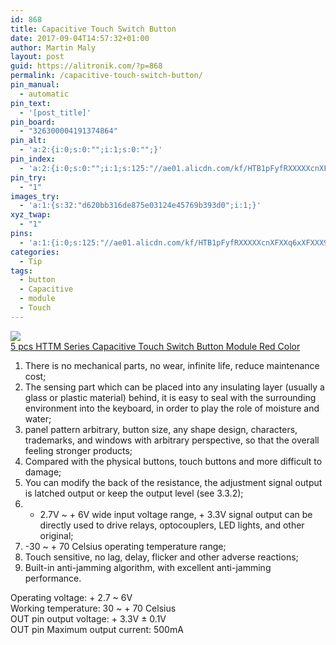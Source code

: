 ```yaml
---
id: 868
title: Capacitive Touch Switch Button
date: 2017-09-04T14:57:32+01:00
author: Martin Maly
layout: post
guid: https://alitronik.com/?p=868
permalink: /capacitive-touch-switch-button/
pin_manual:
  - automatic
pin_text:
  - '[post_title]'
pin_board:
  - "326300004191374864"
pin_alt:
  - 'a:2:{i:0;s:0:"";i:1;s:0:"";}'
pin_index:
  - 'a:2:{i:0;s:0:"";i:1;s:125:"//ae01.alicdn.com/kf/HTB1pFyfRXXXXXcnXFXXq6xXFXXX9/-font-b-5PCS-b-font-NEW-font-b-HTTM-b-font-font-b-Series-b.jpg_220x220.jpg";}'
pin_try:
  - "1"
images_try:
  - 'a:1:{s:32:"d620bb316de875e03124e45769b393d0";i:1;}'
xyz_twap:
  - "1"
pins:
  - 'a:1:{i:0;s:125:"//ae01.alicdn.com/kf/HTB1pFyfRXXXXXcnXFXXq6xXFXXX9/-font-b-5PCS-b-font-NEW-font-b-HTTM-b-font-font-b-Series-b.jpg_220x220.jpg";}'
categories:
  - Tip
tags:
  - button
  - Capacitive
  - module
  - Touch
---
```

<a href="http://s.click.aliexpress.com/e/M3rvnie" target="_parent"><img src="//ae01.alicdn.com/kf/HTB1pFyfRXXXXXcnXFXXq6xXFXXX9/-font-b-5PCS-b-font-NEW-font-b-HTTM-b-font-font-b-Series-b.jpg_220x220.jpg" /><span style="display: block;">5 pcs HTTM Series Capacitive Touch Switch Button Module Red Color</span></a>

1. There is no mechanical parts, no wear, infinite life, reduce maintenance cost;  
2. The sensing part which can be placed into any insulating layer (usually a glass or plastic material) behind, it is easy to seal with the surrounding environment into the keyboard, in order to play the role of moisture and water;  
3. panel pattern arbitrary, button size, any shape design, characters, trademarks, and windows with arbitrary perspective, so that the overall feeling stronger products;  
4. Compared with the physical buttons, touch buttons and more difficult to damage;  
5. You can modify the back of the resistance, the adjustment signal output is latched output or keep the output level (see 3.3.2);  
6. + 2.7V ~ + 6V wide input voltage range, + 3.3V signal output can be directly used to drive relays, optocouplers, LED lights, and other original;  
7. -30 ~ + 70 Celsius operating temperature range;  
8. Touch sensitive, no lag, delay, flicker and other adverse reactions;  
9. Built-in anti-jamming algorithm, with excellent anti-jamming performance.

Operating voltage: + 2.7 ~ 6V  
Working temperature: 30 ~ + 70 Celsius  
OUT pin output voltage: + 3.3V ± 0.1V  
OUT pin Maximum output current: 500mA